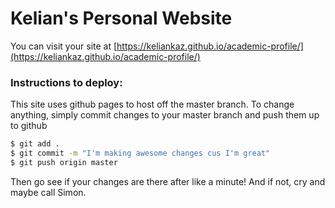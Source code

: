 # Kelian's Personal Website

You can visit your site at [https://keliankaz.github.io/academic-profile/](https://keliankaz.github.io/academic-profile/)

### Instructions to deploy:
This site uses github pages to host off the master branch. To
change anything, simply commit changes to your master branch
and push them up to github

```sh
$ git add .
$ git commit -m "I'm making awesome changes cus I'm great"
$ git push origin master
```

Then go see if your changes are there after like a minute! And if not, cry and maybe call Simon.